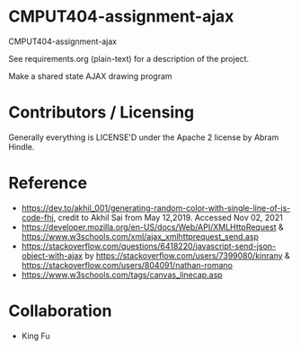 CMPUT404-assignment-ajax
==============================

CMPUT404-assignment-ajax

See requirements.org (plain-text) for a description of the project.

Make a shared state AJAX drawing program

Contributors / Licensing
========================

Generally everything is LICENSE'D under the Apache 2 license by Abram Hindle.

Reference
========================
* https://dev.to/akhil_001/generating-random-color-with-single-line-of-js-code-fhj, credit to Akhil Sai from May 12,2019. Accessed Nov 02, 2021
* https://developer.mozilla.org/en-US/docs/Web/API/XMLHttpRequest & https://www.w3schools.com/xml/ajax_xmlhttprequest_send.asp
* https://stackoverflow.com/questions/6418220/javascript-send-json-object-with-ajax by https://stackoverflow.com/users/7399080/kinrany & https://stackoverflow.com/users/804091/nathan-romano
* https://www.w3schools.com/tags/canvas_linecap.asp

Collaboration
========================
* King Fu


